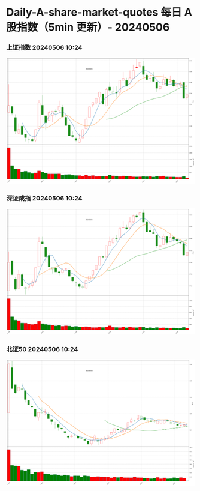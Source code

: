 
# Daily-A-share-market-quotes 每日 A 股指数（5min 更新）- 20240506

### 上证指数 20240506 10:24
![](./fig/2024/5/20240506-sh000001.png)

### 深证成指 20240506 10:24
![](./fig/2024/5/20240506-sz399001.png)

### 北证50 20240506 10:24
![](./fig/2024/5/20240506-bj899050.png)
